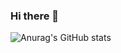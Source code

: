 ### Hi there 👋


![Anurag's GitHub stats](https://github-readme-stats.vercel.app/api?username=dzhoroev1&count_private=true&theme=tokyonight)

